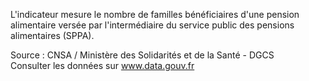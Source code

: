 <p>
L'indicateur mesure le nombre de familles bénéficiaires d'une pension alimentaire versée par l'intermédiaire du service public des pensions alimentaires (SPPA).
</p>
<p class="font-italic body-2">Source : CNSA / Ministère des Solidarités et de la Santé - DGCS <br> Consulter les données sur <a target="_blank" href="https://www.data.gouv.fr/fr/datasets/barometre-des-resultats-de-laction-publique/">www.data.gouv.fr</a></p>
